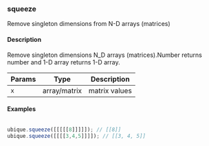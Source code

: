 ### squeeze
Remove singleton dimensions from N-D arrays (matrices)


#### Description

Remove singleton dimensions N_D arrays (matrices).Number returns number and 1-D array returns 1-D array.


|Params|Type|Description
|---------|----|-----------
|`x` | array/matrix |  matrix values


#### Examples

```js

ubique.squeeze([[[[[8]]]]]); // [[8]]
ubique.squeeze([[[[3,4,5]]]]); // [[3, 4, 5]]
```


